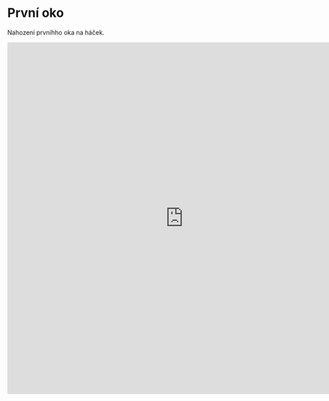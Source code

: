 <div class="prvni oko">

<html>
    
<head>
  <title>Háčkování</title>
</head>
<body>
<h1>První oko </h1>
<p> Nahození prvníhho oka na háček. </p>
<iframe frameborder="0" scrolling="no" style="border:0px" src="https://www.youtube.com/watch?v=a8mFz2wyw3k&list=PLySME2syR70MUR08tjVBJXiCqJs7Ez0no=embed" width="800" height="800">
</body>
</html>
